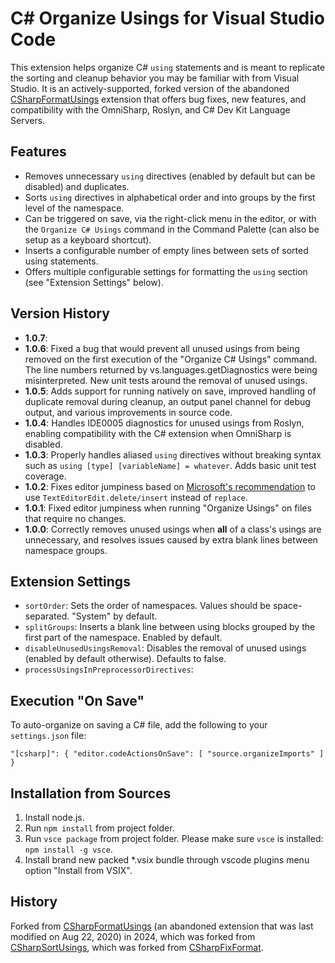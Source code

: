 # C# Organize Usings for Visual Studio Code

This extension helps organize C# `using` statements and is meant to replicate the sorting and cleanup behavior you may be familiar with from Visual Studio. It is an actively-supported, forked version of the abandoned [CSharpFormatUsings](https://marketplace.visualstudio.com/items?itemName=gaoshan0621.csharp-format-usings) extension that offers bug fixes, new features, and compatibility with the OmniSharp, Roslyn, and C# Dev Kit Language Servers.

## Features

- Removes unnecessary `using` directives (enabled by default but can be disabled) and duplicates.
- Sorts `using` directives in alphabetical order and into groups by the first level of the namespace.
- Can be triggered on save, via the right-click menu in the editor, or with the `Organize C# Usings` command in the Command Palette (can also be setup as a keyboard shortcut).
- Inserts a configurable number of empty lines between sets of sorted using statements.
- Offers multiple configurable settings for formatting the `using` section (see "Extension Settings" below).

## Version History

- **1.0.7**: 
- **1.0.6**: Fixed a bug that would prevent all unused usings from being removed on the first execution of the "Organize C# Usings" command.  The line numbers returned by vs.languages.getDiagnostics were being misinterpreted.  New unit tests around the removal of unused usings.
- **1.0.5**: Adds support for running natively on save, improved handling of duplicate removal during cleanup, an output panel channel for debug output, and various improvements in source code.
- **1.0.4**: Handles IDE0005 diagnostics for unused usings from Roslyn, enabling compatibility with the C# extension when OmniSharp is disabled.
- **1.0.3**: Properly handles aliased `using` directives without breaking syntax such as `using [type] [variableName] = whatever`. Adds basic unit test coverage.
- **1.0.2**: Fixes editor jumpiness based on [Microsoft's recommendation](https://github.com/microsoft/vscode/issues/32058#issuecomment-322162175) to use `TextEditorEdit.delete/insert` instead of `replace`.
- **1.0.1**: Fixed editor jumpiness when running "Organize Usings" on files that require no changes.
- **1.0.0**: Correctly removes unused usings when **all** of a class's usings are unnecessary, and resolves issues caused by extra blank lines between namespace groups.

## Extension Settings

- `sortOrder`: Sets the order of namespaces. Values should be space-separated. "System" by default.
- `splitGroups`: Inserts a blank line between using blocks grouped by the first part of the namespace. Enabled by default.
- `disableUnusedUsingsRemoval`: Disables the removal of unused usings (enabled by default otherwise).  Defaults to false.
- `processUsingsInPreprocessorDirectives`: 

## Execution "On Save"

To auto-organize on saving a C# file, add the following to your `settings.json` file:

`"[csharp]": {
    "editor.codeActionsOnSave": [
        "source.organizeImports"
    ]
}`

## Installation from Sources

1. Install node.js.
2. Run `npm install` from project folder.
3. Run `vsce package` from project folder. Please make sure `vsce` is installed: `npm install -g vsce`.
4. Install brand new packed *.vsix bundle through vscode plugins menu option "Install from VSIX".

## History

Forked from [CSharpFormatUsings](https://marketplace.visualstudio.com/items?itemName=gaoshan0621.csharp-format-usings) (an abandoned extension that was last modified on Aug 22, 2020) in 2024, which was forked from [CSharpSortUsings](https://marketplace.visualstudio.com/items?itemName=jongrant.csharpsortusings), which was forked from [CSharpFixFormat](https://github.com/umutozel/vscode-csharpfixformat).
